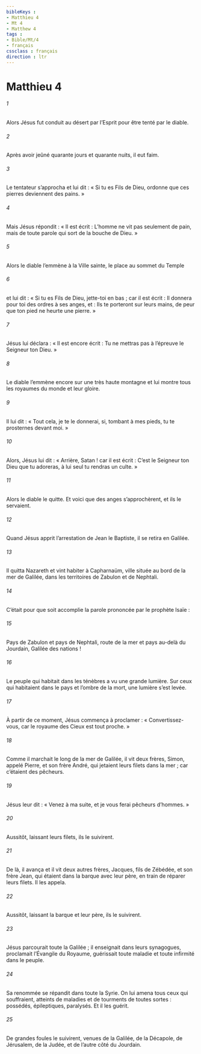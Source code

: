 ```yaml
---
bibleKeys : 
- Matthieu 4
- Mt 4
- Matthew 4
tags : 
- Bible/Mt/4
- français
cssclass : français
direction : ltr
---
```


# Matthieu 4

###### 1
Alors Jésus fut conduit au désert par l’Esprit pour être tenté par le diable.
###### 2
Après avoir jeûné quarante jours et quarante nuits, il eut faim.
###### 3
Le tentateur s’approcha et lui dit : « Si tu es Fils de Dieu, ordonne que ces pierres deviennent des pains. »
###### 4
Mais Jésus répondit : « Il est écrit :
L’homme ne vit pas seulement de pain,
mais de toute parole qui sort de la bouche de Dieu. »
###### 5
Alors le diable l’emmène à la Ville sainte, le place au sommet du Temple
###### 6
et lui dit : « Si tu es Fils de Dieu, jette-toi en bas ; car il est écrit :
Il donnera pour toi des ordres à ses anges,
et : Ils te porteront sur leurs mains,
de peur que ton pied ne heurte une pierre. »
###### 7
Jésus lui déclara : « Il est encore écrit :
Tu ne mettras pas à l’épreuve le Seigneur ton Dieu. »
###### 8
Le diable l’emmène encore sur une très haute montagne et lui montre tous les royaumes du monde et leur gloire.
###### 9
Il lui dit : « Tout cela, je te le donnerai, si, tombant à mes pieds, tu te prosternes devant moi. »
###### 10
Alors, Jésus lui dit : « Arrière, Satan ! car il est écrit :
C’est le Seigneur ton Dieu que tu adoreras,
à lui seul tu rendras un culte. »
###### 11
Alors le diable le quitte. Et voici que des anges s’approchèrent, et ils le servaient.
###### 12
Quand Jésus apprit l’arrestation de Jean le Baptiste, il se retira en Galilée.
###### 13
Il quitta Nazareth et vint habiter à Capharnaüm, ville située au bord de la mer de Galilée, dans les territoires de Zabulon et de Nephtali.
###### 14
C’était pour que soit accomplie la parole prononcée par le prophète Isaïe :
###### 15
Pays de Zabulon et pays de Nephtali,
route de la mer et pays au-delà du Jourdain,
Galilée des nations !
###### 16
Le peuple qui habitait dans les ténèbres
a vu une grande lumière.
Sur ceux qui habitaient dans le pays et l’ombre de la mort,
une lumière s’est levée.
###### 17
À partir de ce moment, Jésus commença à proclamer : « Convertissez-vous, car le royaume des Cieux est tout proche. »
###### 18
Comme il marchait le long de la mer de Galilée, il vit deux frères, Simon, appelé Pierre, et son frère André, qui jetaient leurs filets dans la mer ; car c’étaient des pêcheurs.
###### 19
Jésus leur dit : « Venez à ma suite, et je vous ferai pêcheurs d’hommes. »
###### 20
Aussitôt, laissant leurs filets, ils le suivirent.
###### 21
De là, il avança et il vit deux autres frères, Jacques, fils de Zébédée, et son frère Jean, qui étaient dans la barque avec leur père, en train de réparer leurs filets. Il les appela.
###### 22
Aussitôt, laissant la barque et leur père, ils le suivirent.
###### 23
Jésus parcourait toute la Galilée ; il enseignait dans leurs synagogues, proclamait l’Évangile du Royaume, guérissait toute maladie et toute infirmité dans le peuple.
###### 24
Sa renommée se répandit dans toute la Syrie. On lui amena tous ceux qui souffraient, atteints de maladies et de tourments de toutes sortes : possédés, épileptiques, paralysés. Et il les guérit.
###### 25
De grandes foules le suivirent, venues de la Galilée, de la Décapole, de Jérusalem, de la Judée, et de l’autre côté du Jourdain.
